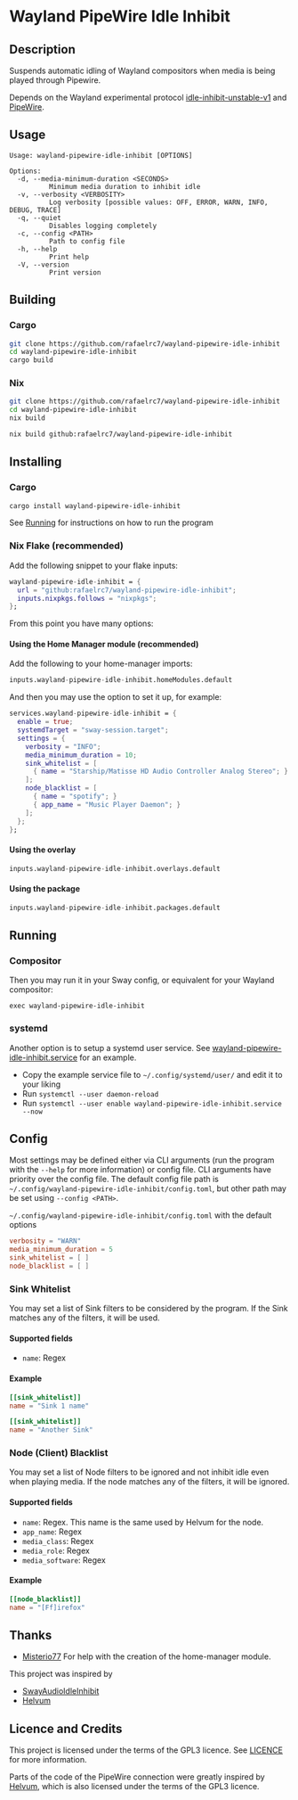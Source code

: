 # Wayland PipeWire Idle Inhibit

## Description

Suspends automatic idling of Wayland compositors when media is being played
through Pipewire.

Depends on the Wayland experimental protocol
[idle-inhibit-unstable-v1](https://wayland.app/protocols/idle-inhibit-unstable-v1)
and [PipeWire](https://www.pipewire.org/).

## Usage

```
Usage: wayland-pipewire-idle-inhibit [OPTIONS]

Options:
  -d, --media-minimum-duration <SECONDS>
          Minimum media duration to inhibit idle
  -v, --verbosity <VERBOSITY>
          Log verbosity [possible values: OFF, ERROR, WARN, INFO, DEBUG, TRACE]
  -q, --quiet
          Disables logging completely
  -c, --config <PATH>
          Path to config file
  -h, --help
          Print help
  -V, --version
          Print version
```

## Building

### Cargo

```sh
git clone https://github.com/rafaelrc7/wayland-pipewire-idle-inhibit
cd wayland-pipewire-idle-inhibit
cargo build
```

### Nix

```sh
git clone https://github.com/rafaelrc7/wayland-pipewire-idle-inhibit
cd wayland-pipewire-idle-inhibit
nix build
```

```sh
nix build github:rafaelrc7/wayland-pipewire-idle-inhibit
```

## Installing

### Cargo

```sh
cargo install wayland-pipewire-idle-inhibit
```

See [Running](#running) for instructions on how to run the program

### Nix Flake (recommended)

Add the following snippet to your flake inputs:

```nix
wayland-pipewire-idle-inhibit = {
  url = "github:rafaelrc7/wayland-pipewire-idle-inhibit";
  inputs.nixpkgs.follows = "nixpkgs";
};
```

From this point you have many options:

#### Using the Home Manager module (recommended)

Add the following to your home-manager imports:

```nix
inputs.wayland-pipewire-idle-inhibit.homeModules.default
```

And then you may use the option to set it up, for example:

```nix
services.wayland-pipewire-idle-inhibit = {
  enable = true;
  systemdTarget = "sway-session.target";
  settings = {
    verbosity = "INFO";
    media_minimum_duration = 10;
    sink_whitelist = [
      { name = "Starship/Matisse HD Audio Controller Analog Stereo"; }
    ];
    node_blacklist = [
      { name = "spotify"; }
      { app_name = "Music Player Daemon"; }
    ];
  };
};
```

#### Using the overlay

```nix
inputs.wayland-pipewire-idle-inhibit.overlays.default
```

#### Using the package

```nix
inputs.wayland-pipewire-idle-inhibit.packages.default
```

## Running

### Compositor

Then you may run it in your Sway config, or equivalent for your Wayland compositor:

```
exec wayland-pipewire-idle-inhibit
```

### systemd

Another option is to setup a systemd user service. See
[wayland-pipewire-idle-inhibit.service](wayland-pipewire-idle-inhibit.service)
for an example.

- Copy the example service file to `~/.config/systemd/user/` and edit it to your liking
- Run `systemctl --user daemon-reload`
- Run `systemctl --user enable wayland-pipewire-idle-inhibit.service --now`

## Config

Most settings may be defined either via CLI arguments (run the program with the
`--help` for more information) or config file. CLI arguments have priority over
the config file. The default config file path is
`~/.config/wayland-pipewire-idle-inhibit/config.toml`, but other path may be
set using `--config <PATH>`.

`~/.config/wayland-pipewire-idle-inhibit/config.toml` with the default options

```toml
verbosity = "WARN"
media_minimum_duration = 5
sink_whitelist = [ ]
node_blacklist = [ ]
```

### Sink Whitelist

You may set a list of Sink filters to be considered by the program. If the Sink
matches any of the filters, it will be used.

#### Supported fields

- `name`: Regex

#### Example

```toml
[[sink_whitelist]]
name = "Sink 1 name"

[[sink_whitelist]]
name = "Another Sink"
```

### Node (Client) Blacklist

You may set a list of Node filters to be ignored and not inhibit idle even when
playing media. If the node matches any of the filters, it will be ignored.

#### Supported fields

- `name`: Regex. This name is the same used by Helvum for the node.
- `app_name`: Regex
- `media_class`: Regex
- `media_role`: Regex
- `media_software`: Regex

#### Example

```toml
[[node_blacklist]]
name = "[Ff]irefox"
```

## Thanks

- [Misterio77](https://github.com/Misterio77/) For help with the creation of
  the home-manager module.

This project was inspired by

- [SwayAudioIdleInhibit](https://github.com/ErikReider/SwayAudioIdleInhibit)
- [Helvum](https://gitlab.freedesktop.org/pipewire/helvum)

## Licence and Credits

This project is licensed under the terms of the GPL3 licence. See
[LICENCE](LICENCE) for more information.

Parts of the code of the PipeWire connection were greatly inspired by
[Helvum](https://gitlab.freedesktop.org/pipewire/helvum), which is also
licensed under the terms of the GPL3 licence.
